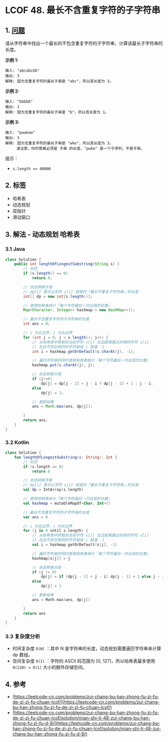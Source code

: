 # LCOF 48. 最长不含重复字符的子字符串

## 1. [问题](https://leetcode-cn.com/problems/zui-chang-bu-han-zhong-fu-zi-fu-de-zi-zi-fu-chuan-lcof/)

请从字符串中找出一个最长的不包含重复字符的子字符串，计算该最长子字符串的长度。

**示例 1:**

```
输入: "abcabcbb"
输出: 3 
解释: 因为无重复字符的最长子串是 "abc"，所以其长度为 3。
```

**示例 2:**

```
输入: "bbbbb"
输出: 1
解释: 因为无重复字符的最长子串是 "b"，所以其长度为 1。
```

**示例 3:**

```
输入: "pwwkew"
输出: 3
解释: 因为无重复字符的最长子串是 "wke"，所以其长度为 3。
     请注意，你的答案必须是 子串 的长度，"pwke" 是一个子序列，不是子串。
```

提示：

* `s.length <= 40000`

## 2. 标签

* 哈希表
* 动态规划
* 双指针
* 滑动窗口

## 3. 解法 - 动态规划 哈希表

### 3.1 Java

```java
class Solution {
    public int lengthOfLongestSubstring(String s) {
        // 判空
        if (s.length() == 0)
            return 0;

        // 状态转移方程
        // dp[i] 表示以字符 s[i] 结尾的「最长不重复子字符串」的长度
        int[] dp = new int[s.length()];

        // 使用哈希表统计「每个字符最后一次出现的位置」
        Map<Character, Integer> hashmap = new HashMap<>();

        // 最长不含重复字符的子字符串的长度
        int ans = 0;

        // i 为左边界，j 为右边界
        for (int j = 0; j < s.length(); j++) {
            // 从哈希表中获取到当前字符 s[j] 左边距离最近的相同字符 s[i]
            // 左边不存在相同的字符就给 i 赋值 -1
            int i = hashmap.getOrDefault(s.charAt(j), -1);

            // 遍历字符串的同时使用哈希表统计「每个字符最后一次出现的位置」
            hashmap.put(s.charAt(j), j);

            // 状态转移方程
            if (j!=0)
                dp[j] = dp[j - 1] < j - i ? dp[j - 1] + 1 : j - i;
            else
                dp[j] = 1;

            // 更新结果
            ans = Math.max(ans, dp[j]);

        }
        return ans;
    }
}

```

### 3.2 Kotlin

```kotlin
class Solution {
    fun lengthOfLongestSubstring(s: String): Int {
        // 判空
        if (s.length == 0)
            return 0

        // 状态转移方程
        // dp[i] 表示以字符 s[i] 结尾的「最长不重复子字符串」的长度
        val dp = IntArray(s.length)

        // 使用哈希表统计「每个字符最后一次出现的位置」
        val hashmap = mutableMapOf<Char, Int>()

        // 最长不含重复字符的子字符串的长度
        var ans = 0

        // i 为左边界，j 为右边界
        for (j in 0 until s.length) {
            // 从哈希表中获取到当前字符 s[j] 左边距离最近的相同字符 s[i]
            // 左边不存在相同的字符就给 i 赋值 -1
            val i = hashmap.getOrDefault(s[j], -1)

            // 遍历字符串的同时使用哈希表统计「每个字符最后一次出现的位置」
            hashmap[s[j]] = j

            // 状态转移方程
            if (j != 0)
                dp[j] = if (dp[j - 1] < j - i) dp[j - 1] + 1 else j - i
            else
                dp[j] = 1

            // 更新结果
            ans = Math.max(ans, dp[j])

        }
        return ans
    }
}
```

### 3.3 复杂度分析

* 时间复杂度 `O(N)` ：其中 N 是字符串的长度，动态规划需要遍历字符串来计算 dp 数组。
* 空间复杂度 `O(1)` ：字符的 ASCII 码范围为 \[0, 127]，所以哈希表最多使用 `O(128) = O(1)` 大小的额外存储空间。

## 4. 参考

* [https://leetcode-cn.com/problems/zui-chang-bu-han-zhong-fu-zi-fu-de-zi-zi-fu-chuan-lcof/](https://leetcode-cn.com/problems/zui-chang-bu-han-zhong-fu-zi-fu-de-zi-zi-fu-chuan-lcof/)
* [https://leetcode-cn.com/problems/zui-chang-bu-han-zhong-fu-zi-fu-de-zi-zi-fu-chuan-lcof/solution/mian-shi-ti-48-zui-chang-bu-han-zhong-fu-zi-fu-d-9/](https://leetcode-cn.com/problems/zui-chang-bu-han-zhong-fu-zi-fu-de-zi-zi-fu-chuan-lcof/solution/mian-shi-ti-48-zui-chang-bu-han-zhong-fu-zi-fu-d-9/)
